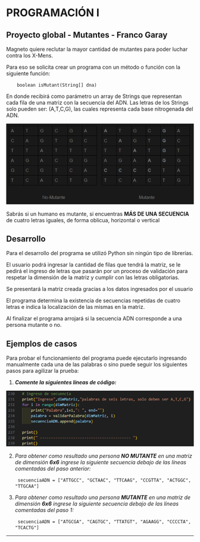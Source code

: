 # PROGRAMACIÓN I

## Proyecto global - Mutantes - Franco Garay

Magneto quiere reclutar la mayor cantidad de mutantes para poder luchar contra los X-Mens.

Para eso se solicita crear un programa con un método o función con la siguiente función:

        boolean isMutant(String[] dna)

En donde recibirá como parámetro un array de Strings que representan cada fila de una matriz con la secuencia del ADN. Las letras de los Strings solo pueden ser: (A,T,C,G), las cuales representa cada base nitrogenada del ADN.

![Ejemplo](./readme_screen_ejemplo.png)

Sabrás si un humano es mutante, si encuentras **MÁS DE UNA SECUENCIA** de cuatro
letras iguales, de forma oblicua, horizontal o vertical


## Desarrollo

Para el desarrollo del programa se utilizó Python sin ningún tipo de librerías.

El usuario podrá ingresar la cantidad de filas que tendrá la matriz, se le pedirá el ingreso de letras que pasarán por un proceso de validación para respetar la dimensión de la matriz y cumplir con las letras obligatorias.

Se presentará la matriz creada gracias a los datos ingresados por el usuario

El programa determina la existencia de secuencias repetidas de cuatro letras e indica la localización de las mismas en la matriz.

Al finalizar el programa arrojará si la secuencia ADN corresponde a una persona mutante o no.

## Ejemplos de casos

Para probar el funcionamiento del programa puede ejecutarlo ingresando manualmente cada una de las palabras o sino puede seguir los siguientes pasos para agilizar la prueba: 

1. ***Comente la siguientes líneas de código:***

![Líneas de código a comentar](./readme_caso.png)

2. *Para obtener como resultado una persona **NO MUTANTE** en una matriz de dimensión **6x6** ingrese la siguiente secuencia debajo de las líneas comentadas del paso anterior:*

        secuenciaADN = ["ATTGCC", "GCTAAC", "TTCAAG", "CCGTTA", "ACTGGC", "TTGCAA"]

3. *Para obtener como resultado una persona **MUTANTE** en una matriz de dimensión **6x6** ingrese la siguiente secuencia debajo de las líneas comentadas del paso 1:*

        secuenciaADN = ["ATGCGA", "CAGTGC", "TTATGT", "AGAAGG", "CCCCTA", "TCACTG"]

***

